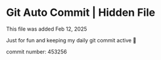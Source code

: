 # Git Auto Commit | Hidden File

This file was added Feb 12, 2025

Just for fun and keeping my daily git commit active 🤪

commit number: 453256
